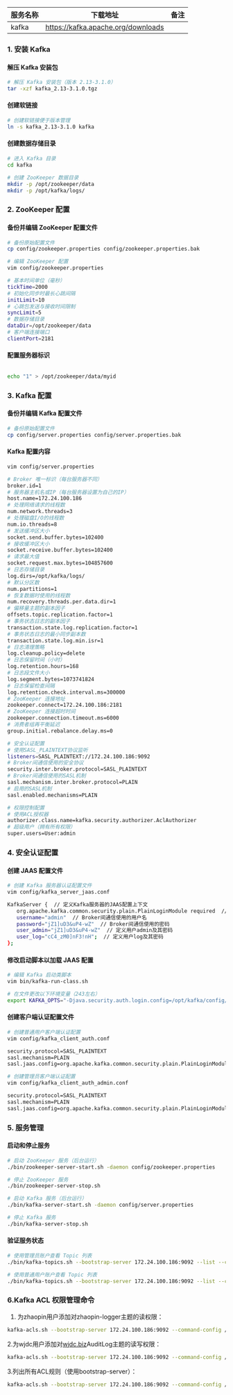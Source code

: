

| 服务名称 | 下载地址                           | 备注 |
| -------- | ---------------------------------- | ---- |
| kafka    | https://kafka.apache.org/downloads |      |



### 1. 安装 Kafka

#### 解压 Kafka 安装包

```bash
# 解压 Kafka 安装包（版本 2.13-3.1.0）
tar -xzf kafka_2.13-3.1.0.tgz
```

#### 创建软链接

```bash
# 创建软链接便于版本管理
ln -s kafka_2.13-3.1.0 kafka
```

#### 创建数据存储目录

```bash
# 进入 Kafka 目录
cd kafka

# 创建 ZooKeeper 数据目录
mkdir -p /opt/zookeeper/data
mkdir -p /opt/kafka/logs/
```

### 2. ZooKeeper 配置

#### 备份并编辑 ZooKeeper 配置文件

```bash
# 备份原始配置文件
cp config/zookeeper.properties config/zookeeper.properties.bak

# 编辑 ZooKeeper 配置
vim config/zookeeper.properties

# 基本时间单位（毫秒）
tickTime=2000
# 初始化同步时最长心跳间隔
initLimit=10
# 心跳包发送与接收时间限制
syncLimit=5
# 数据存储目录
dataDir=/opt/zookeeper/data
# 客户端连接端口
clientPort=2181
```

#### 配置服务器标识

```bash

echo "1" > /opt/zookeeper/data/myid
```

### 3. Kafka 配置

#### 备份并编辑 Kafka 配置文件

```bash
# 备份原始配置文件
cp config/server.properties config/server.properties.bak

```

#### Kafka 配置内容

```bash
vim config/server.properties

# Broker 唯一标识（每台服务器不同）
broker.id=1
# 服务器主机名或IP（每台服务器设置为自己的IP）
host.name=172.24.100.186
# 处理网络请求的线程数
num.network.threads=3
# 处理磁盘I/O的线程数
num.io.threads=8
# 发送缓冲区大小
socket.send.buffer.bytes=102400
# 接收缓冲区大小
socket.receive.buffer.bytes=102400
# 请求最大值
socket.request.max.bytes=104857600
# 日志存储目录
log.dirs=/opt/kafka/logs/
# 默认分区数
num.partitions=1
# 恢复数据时使用的线程数
num.recovery.threads.per.data.dir=1
# 偏移量主题的副本因子
offsets.topic.replication.factor=1
# 事务状态日志的副本因子
transaction.state.log.replication.factor=1
# 事务状态日志的最小同步副本数
transaction.state.log.min.isr=1
# 日志清理策略
log.cleanup.policy=delete
# 日志保留时间（小时）
log.retention.hours=168
# 日志段文件大小
log.segment.bytes=1073741824
# 日志保留检查间隔
log.retention.check.interval.ms=300000
# ZooKeeper 连接地址
zookeeper.connect=172.24.100.186:2181
# ZooKeeper 连接超时时间
zookeeper.connection.timeout.ms=6000
# 消费者组再平衡延迟
group.initial.rebalance.delay.ms=0

# 安全认证配置
# 使用SASL_PLAINTEXT协议监听
listeners=SASL_PLAINTEXT://172.24.100.186:9092
# Broker间通信使用的安全协议
security.inter.broker.protocol=SASL_PLAINTEXT
# Broker间通信使用的SASL机制
sasl.mechanism.inter.broker.protocol=PLAIN
# 启用的SASL机制
sasl.enabled.mechanisms=PLAIN

# 权限控制配置
# 使用ACL授权器
authorizer.class.name=kafka.security.authorizer.AclAuthorizer
# 超级用户（拥有所有权限）
super.users=User:admin
```

### 4. 安全认证配置

#### 创建 JAAS 配置文件

```bash
# 创建 Kafka 服务器认证配置文件
vim config/kafka_server_jaas.conf

KafkaServer {  // 定义Kafka服务器的JAAS配置上下文
   org.apache.kafka.common.security.plain.PlainLoginModule required  // 使用PLAIN登录模块，且此模块为必需
   username="admin"  // Broker间通信使用的用户名
   password="jZ1]uD3&uP4-wZ"  // Broker间通信使用的密码
   user_admin="jZ1]uD3&uP4-wZ"  // 定义用户admin及其密码
   user_log="cC4_zM0]nF3!nH";  // 定义用户log及其密码
};
```

#### 修改启动脚本以加载 JAAS 配置

```bash
# 编辑 Kafka 启动类脚本
vim bin/kafka-run-class.sh

# 在文件更改以下环境变量（243左右）
export KAFKA_OPTS="-Djava.security.auth.login.config=/opt/kafka/config/kafka_server_jaas.conf"
```

#### 创建客户端认证配置文件

```bash
# 创建普通用户客户端认证配置
vim config/kafka_client_auth.conf

security.protocol=SASL_PLAINTEXT
sasl.mechanism=PLAIN
sasl.jaas.config=org.apache.kafka.common.security.plain.PlainLoginModule required username="log" password="cC4_zM0]nF3!nH";
```

```bash
# 创建管理员客户端认证配置
vim config/kafka_client_auth_admin.conf

security.protocol=SASL_PLAINTEXT
sasl.mechanism=PLAIN
sasl.jaas.config=org.apache.kafka.common.security.plain.PlainLoginModule required username="admin" password="jZ1]uD3&uP4-wZ";
```

### 5. 服务管理

#### 启动和停止服务

```bash
# 启动 ZooKeeper 服务（后台运行）
./bin/zookeeper-server-start.sh -daemon config/zookeeper.properties

# 停止 ZooKeeper 服务
./bin/zookeeper-server-stop.sh

# 启动 Kafka 服务（后台运行）
./bin/kafka-server-start.sh -daemon config/server.properties

# 停止 Kafka 服务
./bin/kafka-server-stop.sh
```

#### 验证服务状态

```bash
# 使用管理员账户查看 Topic 列表
./bin/kafka-topics.sh --bootstrap-server 172.24.100.186:9092 --list --command-config config/kafka_client_auth_admin.conf

# 使用普通用户账户查看 Topic 列表
./bin/kafka-topics.sh --bootstrap-server 172.24.100.186:9092 --list --command-config config/kafka_client_auth.conf
```

### 6.Kafka ACL 权限管理命令

1. 为zhaopin用户添加对zhaopin-logger主题的读权限：

```bash
kafka-acls.sh --bootstrap-server 172.24.100.186:9092 --command-config /opt/kafka/config/kafka_client_auth_admin.conf --add --allow-principal User:zhaopin --operation Read --topic zhaopin-logger
```

  2.为wjdc用户添加对[wjdc.biz](https://wjdc.biz/)AuditLog主题的读写权限：

```bash
kafka-acls.sh --bootstrap-server 172.24.100.186:9092 --command-config /opt/kafka/config/kafka_client_auth_admin.conf --add --allow-principal User:wjdc --operation Write --operation Read --topic wjdc.bizAuditLog
```

  3.列出所有ACL规则（使用bootstrap-server）：

```bash
kafka-acls.sh --bootstrap-server 172.24.100.186:9092 --command-config /opt/kafka/config/kafka_client_auth_admin.conf --list
```

